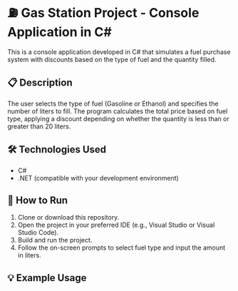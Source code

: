 # ⛽ Gas Station Project - Console Application in C#

This is a console application developed in C# that simulates a fuel purchase system with discounts based on the type of fuel and the quantity filled.

## 📋 Description

The user selects the type of fuel (Gasoline or Ethanol) and specifies the number of liters to fill. The program calculates the total price based on fuel type, applying a discount depending on whether the quantity is less than or greater than 20 liters.

## 🛠️ Technologies Used

- C#
- .NET (compatible with your development environment)

## 🚀 How to Run

1. Clone or download this repository.
2. Open the project in your preferred IDE (e.g., Visual Studio or Visual Studio Code).
3. Build and run the project.
4. Follow the on-screen prompts to select fuel type and input the amount in liters.

## 💡 Example Usage

